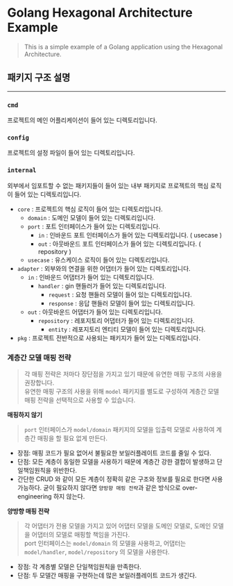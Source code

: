 # Golang Hexagonal Architecture Example

> This is a simple example of a Golang application using the Hexagonal Architecture.

## 패키지 구조 설명

---

### `cmd`
프로젝트의 메인 어플리케이션이 들어 있는 디렉토리입니다.

### `config`
프로젝트의 설정 파일이 들어 있는 디렉토리입니다.

### `internal`
외부에서 임포트할 수 없는 패키지들이 들어 있는 내부 패키지로 프로젝트의 핵심 로직이 들어 있는 디렉토리입니다.

* `core` : 프로젝트의 핵심 로직이 들어 있는 디렉토리입니다.
  * `domain` : 도메인 모델이 들어 있는 디렉토리입니다.
  * `port` : 포트 인터페이스가 들어 있는 디렉토리입니다.
    * `in` : 인바운드 포트 인터페이스가 들어 있는 디렉토리입니다. ( usecase )
    * `out` : 아웃바운드 포트 인터페이스가 들어 있는 디렉토리입니다. ( repository )
  * `usecase` : 유스케이스 로직이 들어 있는 디렉토리입니다.
* `adapter` : 외부와의 연결을 위한 어댑터가 들어 있는 디렉토리입니다.
  * `in` : 인바운드 어댑터가 들어 있는 디렉토리입니다.
    * `handler` : gin 핸들러가 들어 있는 디렉토리입니다.
      * `request` : 요청 핸들러 모델이 들어 있는 디렉토리입니다.
      * `response` : 응답 핸들러 모델이 들어 있는 디렉토리입니다.
  * `out` : 아웃바운드 어댑터가 들어 있는 디렉토리입니다.
    * `repository` : 레포지토리 어댑터가 들어 있는 디렉토리입니다.
      * `entity` : 레포지토리 엔티티 모델이 들어 있는 디렉토리입니다.
* `pkg` : 프로젝트 전반적으로 사용되는 패키지가 들어 있는 디렉토리입니다.

### 계층간 모델 매핑 전략
> 각 매핑 전략은 저마다 장단점을 가지고 있기 때문에 유연한 매핑 구조의 사용을 권장합니다. <br>
> 유연한 매핑 구조의 사용을 위해 `model` 패키지를 별도로 구성하여 계층간 모델 매핑 전략을 선택적으로 사용할 수 있습니다. <br>

**매핑하지 않기**
> `port` 인터페이스가 `model/domain` 패키지의 모델을 입출력 모델로 사용하여 계층간 매핑을 할 필요 없게 만든다.

* 장점: 매핑 코드가 필요 없어서 불필요한 보일러플레이트 코드를 줄일 수 있다.
* 단점: 모든 계층이 동일한 모델을 사용하기 때문에 계층간 강한 결합이 발생하고 단일책임원칙을 위반한다.
* 간단한 CRUD 와 같이 모든 계층이 정확히 같은 구조와 정보를 필요로 한다면 사용 가능하다. 굳이 필요하지 않다면 `양방향 매핑 전략`과 같은 방식으로 over-engineering 하지 않는다.

**양방향 매핑 전략**
> 각 어댑터가 전용 모델을 가지고 있어 어댑터 모델을 도메인 모델로, 도메인 모델을 어댑터의 모델로 매핑할 책임을 가진다. <br>
> port 인터페이스는 `model/domain` 의 모델을 사용하고, 어댑터는 `model/handler`, `model/repository` 의 모델을 사용한다.

* 장점: 각 계층별 모델은 단일책임원칙을 만족한다.
* 단점: 두 모델간 매핑을 구현하는데 많은 보일러플레이트 코드가 생긴다.

